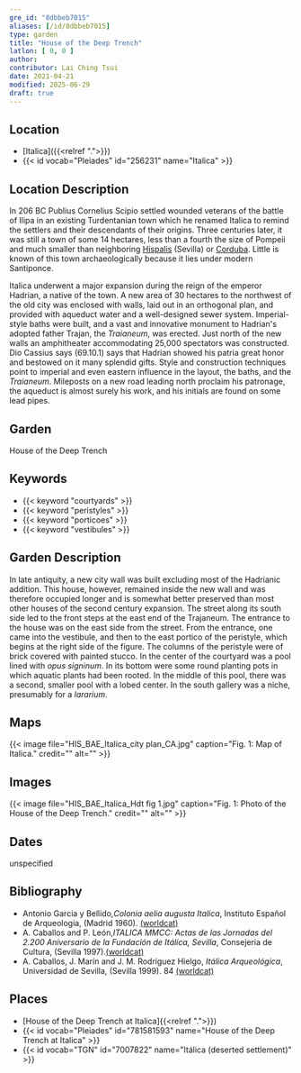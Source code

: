 ```yaml
---
gre_id: "8dbbeb7015"
aliases: [/id/8dbbeb7015]
type: garden
title: "House of the Deep Trench"
latlon: [ 0, 0 ]
author:
contributor: Lai Ching Tsui
date: 2021-04-21
modified: 2025-06-29
draft: true
---
```


## Location

- [Italica]({{<relref ".">}})
- {{< id vocab="Pleiades" id="256231" name="Italica" >}}

## Location Description

In 206 BC Publius Cornelius Scipio settled wounded veterans of the battle of Ilipa in an existing Turdentanian town which he renamed Italica to remind the settlers and their descendants of their origins.  Three centuries later, it was still a town of some 14 hectares, less than a fourth the size of Pompeii and much smaller than neighboring [Hispalis](https://pleiades.stoa.org/places/256210) (Sevilla) or [Corduba](https://pleiades.stoa.org/places/256128).  Little is known of this town archaeologically because it lies under modern Santiponce.

Italica underwent a major expansion during the reign of the emperor Hadrian, a native of the town. A new area of 30 hectares to the northwest of the old city was enclosed with walls, laid out in an orthogonal plan, and provided with aqueduct water and a well-designed sewer system. Imperial-style baths were built, and a vast and innovative monument to Hadrian's adopted father Trajan, the *Traianeum*, was erected.  Just north of the new walls an amphitheater accommodating 25,000 spectators was constructed. Dio Cassius says (69.10.1) says that Hadrian showed his patria great honor and bestowed on it many splendid gifts. Style and construction techniques point to imperial and even eastern influence in the layout, the baths, and the *Traianeum*.  Mileposts on a new road leading north proclaim his patronage, the aqueduct is almost surely his work, and his initials are found on some lead pipes.

## Garden

House of the Deep Trench

## Keywords

- {{< keyword "courtyards" >}}
- {{< keyword "peristyles" >}}
- {{< keyword "porticoes" >}}
- {{< keyword "vestibules" >}}

## Garden Description

In late antiquity, a new city wall was built excluding most of the Hadrianic addition. This house, however, remained inside the new wall and was therefore occupied longer and is somewhat better preserved than most other houses of the second century expansion.  The street along its south side led to the front steps at the east end of the Trajaneum.  The entrance to the house was on the east side from the street.  From the entrance, one came into the vestibule, and then to the east portico of the peristyle, which begins at the right side of the figure.  The columns of the peristyle were of brick covered with painted stucco. In the center of the courtyard was a pool lined with *opus signinum*. In its bottom were some round planting pots in which aquatic plants had been rooted.  In the middle of this pool, there was a second, smaller pool with a lobed center. In the south gallery was a niche, presumably for a *lararium*.

## Maps

{{< image file="HIS_BAE_Italica_city plan_CA.jpg" caption="Fig. 1: Map of Italica." credit="" alt="" >}}

## Images

{{< image file="HIS_BAE_Italica_Hdt fig 1.jpg" caption="Fig. 1:  Photo of the House of the Deep Trench." credit="" alt="" >}}

## Dates

unspecified

## Bibliography

* Antonio Garcia y Bellido,*Colonia aelia augusta Italica*, Instituto Español de Arqueologia, (Madrid 1960). [(worldcat)](https://search.worldcat.org/title/882602957)
* A. Caballos and P. León,*ITALICA MMCC: Actas de las Jornadas del 2.200 Aniversario de la Fundación de Itálica, Sevilla*, Consejeria de Cultura, (Sevilla 1997).[(worldcat)](https://search.worldcat.org/title/638777432)
* A. Caballos, J. Marín and J. M. Rodríguez Hielgo, *Itálica Arqueológica*, Universidad de Sevilla, (Sevilla 1999). 84 [(worldcat)](https://search.worldcat.org/title/916989580)

## Places

- [House of the Deep Trench at Italica]{{<relref ".">}})
- {{< id vocab="Pleiades" id="781581593" name="House of the Deep Trench at Italica" >}}
- {{< id vocab="TGN" id="7007822" name="Itálica (deserted settlement)" >}}

